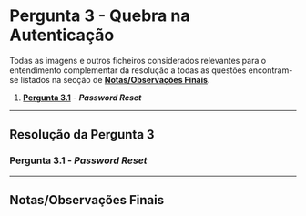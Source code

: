 # Pergunta 3 - Quebra na Autenticação

Todas as imagens e outros ficheiros considerados relevantes para o entendimento complementar da resolução a todas as questões encontram-se listados na secção de [**Notas/Observações Finais**](#notasobservações-finais).

1. [**Pergunta  3.1**](#) - ***Password Reset***

---

## Resolução da Pergunta 3

### Pergunta  3.1 - *Password Reset*

---

## Notas/Observações Finais

